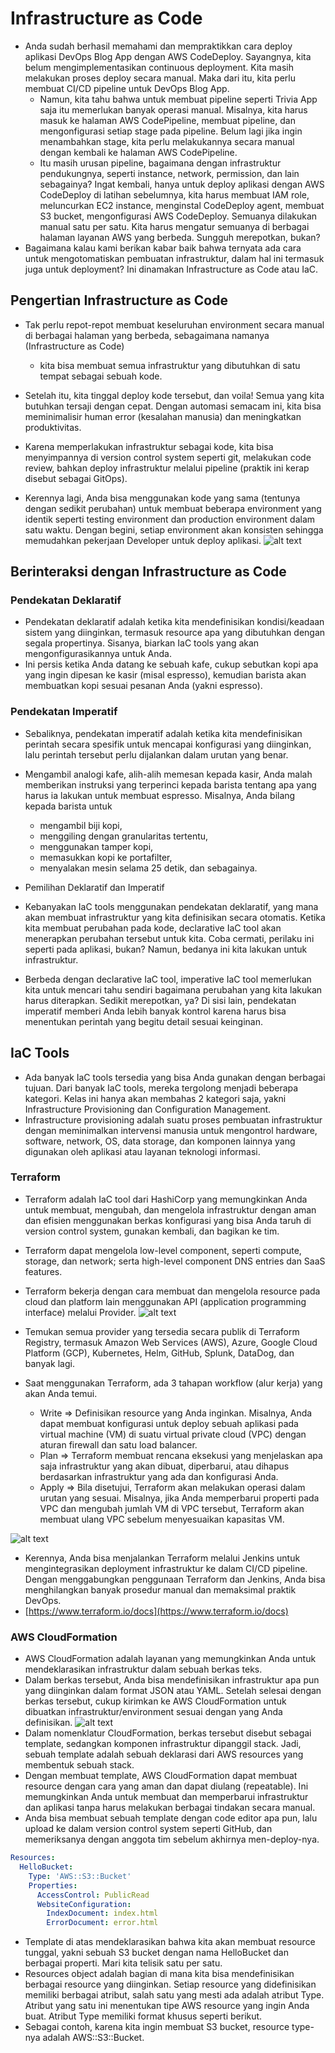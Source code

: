 # Infrastructure as Code
- Anda sudah berhasil memahami dan mempraktikkan cara deploy aplikasi DevOps Blog App dengan AWS CodeDeploy. Sayangnya, kita belum mengimplementasikan continuous deployment. Kita masih melakukan proses deploy secara manual. Maka dari itu, kita perlu membuat CI/CD pipeline untuk DevOps Blog App.
  - Namun, kita tahu bahwa untuk membuat pipeline seperti Trivia App saja itu memerlukan banyak operasi manual. Misalnya, kita harus masuk ke halaman AWS CodePipeline, membuat pipeline, dan mengonfigurasi setiap stage pada pipeline. Belum lagi jika ingin menambahkan stage, kita perlu melakukannya secara manual dengan kembali ke halaman AWS CodePipeline.
  - Itu masih urusan pipeline, bagaimana dengan infrastruktur pendukungnya, seperti instance, network, permission, dan lain sebagainya? Ingat kembali, hanya untuk deploy aplikasi dengan AWS CodeDeploy di latihan sebelumnya, kita harus membuat IAM role, meluncurkan EC2 instance, menginstal CodeDeploy agent, membuat S3 bucket, mengonfigurasi AWS CodeDeploy. Semuanya dilakukan manual satu per satu. Kita harus mengatur semuanya di berbagai halaman layanan AWS yang berbeda. Sungguh merepotkan, bukan?
- Bagaimana kalau kami berikan kabar baik bahwa ternyata ada cara untuk mengotomatiskan pembuatan infrastruktur, dalam hal ini termasuk juga untuk deployment? Ini dinamakan Infrastructure as Code atau IaC. 

## Pengertian Infrastructure as Code
- Tak perlu repot-repot membuat keseluruhan environment secara manual di berbagai halaman yang berbeda, sebagaimana namanya (Infrastructure as Code)
  - kita bisa membuat semua infrastruktur yang dibutuhkan di satu tempat sebagai sebuah kode.
- Setelah itu, kita tinggal deploy kode tersebut, dan voila! Semua yang kita butuhkan tersaji dengan cepat. Dengan automasi semacam ini, kita bisa meminimalisir human error (kesalahan manusia) dan meningkatkan produktivitas.
- Karena memperlakukan infrastruktur sebagai kode, kita bisa menyimpannya di version control system seperti git, melakukan code review, bahkan deploy infrastruktur melalui pipeline (praktik ini kerap disebut sebagai GitOps).

- Kerennya lagi, Anda bisa menggunakan kode yang sama (tentunya dengan sedikit perubahan) untuk membuat beberapa environment yang identik seperti testing environment dan production environment dalam satu waktu. Dengan begini, setiap environment akan konsisten sehingga memudahkan pekerjaan Developer untuk deploy aplikasi.
  ![alt text](docs/images/image-3.png)

## Berinteraksi dengan Infrastructure as Code
### Pendekatan Deklaratif
- Pendekatan deklaratif adalah ketika kita mendefinisikan kondisi/keadaan sistem yang diinginkan, termasuk resource apa yang dibutuhkan dengan segala propertinya. Sisanya, biarkan IaC tools yang akan mengonfigurasikannya untuk Anda.
- Ini persis ketika Anda datang ke sebuah kafe, cukup sebutkan kopi apa yang ingin dipesan ke kasir (misal espresso), kemudian barista akan membuatkan kopi sesuai pesanan Anda (yakni espresso).

### Pendekatan Imperatif
- Sebaliknya, pendekatan imperatif adalah ketika kita mendefinisikan perintah secara spesifik untuk mencapai konfigurasi yang diinginkan, lalu perintah tersebut perlu dijalankan dalam urutan yang benar. 
- Mengambil analogi kafe, alih-alih memesan kepada kasir, Anda malah memberikan instruksi yang terperinci kepada barista tentang apa yang harus ia lakukan untuk membuat espresso. Misalnya, Anda bilang kepada barista untuk
  - mengambil biji kopi,
  - menggiling dengan granularitas tertentu, 
  - menggunakan tamper kopi,
  - memasukkan kopi ke portafilter,
  - menyalakan mesin selama 25 detik, dan sebagainya.

- Pemilihan Deklaratif dan Imperatif
- Kebanyakan IaC tools menggunakan pendekatan deklaratif, yang mana akan membuat infrastruktur yang kita definisikan secara otomatis. Ketika kita membuat perubahan pada kode, declarative IaC tool akan menerapkan perubahan tersebut untuk kita. Coba cermati, perilaku ini seperti pada aplikasi, bukan? Namun, bedanya ini kita lakukan untuk infrastruktur.
- Berbeda dengan declarative IaC tool, imperative IaC tool memerlukan kita untuk mencari tahu sendiri bagaimana perubahan yang kita lakukan harus diterapkan. Sedikit merepotkan, ya? Di sisi lain, pendekatan imperatif memberi Anda lebih banyak kontrol karena harus bisa menentukan perintah yang begitu detail sesuai keinginan. 

## IaC Tools
- Ada banyak IaC tools tersedia yang bisa Anda gunakan dengan berbagai tujuan. Dari banyak IaC tools, mereka tergolong menjadi beberapa kategori. Kelas ini hanya akan membahas 2 kategori saja, yakni Infrastructure Provisioning dan Configuration Management.
- Infrastructure provisioning adalah suatu proses pembuatan infrastruktur dengan meminimalkan intervensi manusia untuk mengontrol hardware, software, network, OS, data storage, dan komponen lainnya yang digunakan oleh aplikasi atau layanan teknologi informasi.

### Terraform
- Terraform adalah IaC tool dari HashiCorp yang memungkinkan Anda untuk membuat, mengubah, dan mengelola infrastruktur dengan aman dan efisien menggunakan berkas konfigurasi yang bisa Anda taruh di version control system, gunakan kembali, dan bagikan ke tim.
- Terraform dapat mengelola low-level component, seperti compute, storage, dan network; serta high-level component DNS entries dan SaaS features.
- Terraform bekerja dengan cara membuat dan mengelola resource pada cloud dan platform lain menggunakan API (application programming interface) melalui Provider.
  ![alt text](docs/images/image-4.png)
- Temukan semua provider yang tersedia secara publik di Terraform Registry, termasuk Amazon Web Services (AWS), Azure, Google Cloud Platform (GCP), Kubernetes, Helm, GitHub, Splunk, DataDog, dan banyak lagi.

- Saat menggunakan Terraform, ada 3 tahapan workflow (alur kerja) yang akan Anda temui.
  - Write => Definisikan resource yang Anda inginkan. Misalnya, Anda dapat membuat konfigurasi untuk deploy sebuah aplikasi pada virtual machine (VM) di suatu virtual private cloud (VPC) dengan aturan firewall dan satu load balancer.
  - Plan => Terraform membuat rencana eksekusi yang menjelaskan apa saja infrastruktur yang akan dibuat, diperbarui, atau dihapus berdasarkan infrastruktur yang ada dan konfigurasi Anda.
  - Apply => Bila disetujui, Terraform akan melakukan operasi dalam urutan yang sesuai. Misalnya, jika Anda memperbarui properti pada VPC dan mengubah jumlah VM di VPC tersebut, Terraform akan membuat ulang VPC sebelum menyesuaikan kapasitas VM.

![alt text](docs/images/image-5.png)

- Kerennya, Anda bisa menjalankan Terraform melalui Jenkins untuk mengintegrasikan deployment infrastruktur ke dalam CI/CD pipeline. Dengan menggabungkan penggunaan Terraform dan Jenkins, Anda bisa menghilangkan banyak prosedur manual dan memaksimal praktik DevOps.
- [https://www.terraform.io/docs](https://www.terraform.io/docs)

### AWS CloudFormation
- AWS CloudFormation adalah layanan yang memungkinkan Anda untuk mendeklarasikan infrastruktur dalam sebuah berkas teks.
- Dalam berkas tersebut, Anda bisa mendefinisikan infrastruktur apa pun yang diinginkan dalam format JSON atau YAML. Setelah selesai dengan berkas tersebut, cukup kirimkan ke AWS CloudFormation untuk dibuatkan infrastruktur/environment sesuai dengan yang Anda definisikan.
 ![alt text](docs/images/image-6.png)
- Dalam nomenklatur CloudFormation, berkas tersebut disebut sebagai template, sedangkan komponen infrastruktur dipanggil stack. Jadi, sebuah template adalah sebuah deklarasi dari AWS resources yang membentuk sebuah stack.
- Dengan membuat template, AWS CloudFormation dapat membuat resource dengan cara yang aman dan dapat diulang (repeatable). Ini memungkinkan Anda untuk membuat dan memperbarui infrastruktur dan aplikasi tanpa harus melakukan berbagai tindakan secara manual.
- Anda bisa membuat sebuah template dengan code editor apa pun, lalu upload ke dalam version control system seperti GitHub, dan memeriksanya dengan anggota tim sebelum akhirnya men-deploy-nya.

```yaml
Resources:
  HelloBucket:
    Type: 'AWS::S3::Bucket'
    Properties:
      AccessControl: PublicRead
      WebsiteConfiguration:
        IndexDocument: index.html
        ErrorDocument: error.html
```

- Template di atas mendeklarasikan bahwa kita akan membuat resource tunggal, yakni sebuah S3 bucket dengan nama HelloBucket dan berbagai properti. Mari kita telisik satu per satu.
- Resources object adalah bagian di mana kita bisa mendefinisikan berbagai resource yang diinginkan. Setiap resource yang didefinisikan memiliki berbagai atribut, salah satu yang mesti ada adalah atribut Type. Atribut yang satu ini menentukan tipe AWS resource yang ingin Anda buat. Atribut Type memiliki format khusus seperti berikut.
- Sebagai contoh, karena kita ingin membuat S3 bucket, resource type-nya adalah AWS::S3::Bucket. 